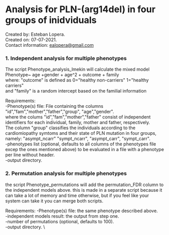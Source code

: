 # Analysis for PLN-(arg14del) in four groups of inidviduals

Created by: Esteban Lopera.\
Created on: 07-07-2021. \
Contact information: ealopera@gmail.com


### 1. Independent analysis for multiple phenotypes
The script Phenotype_analysis_lmekin will calculate the mixed model \
 Phenotype~ age +gender + age^2 + outcome + family  \
where:
"outcome" is defined as 0="healthy non-carriers" 1="healthy carriers" \
and "family" is a random intercept based on the familial information

Requirements: \
-Phenotype(s) file: File containing the columns "id","fam","mother","father","group", "age","gender". \
where the colums "id","fam","mother","father" consist of independent identifiers for each individual, family, mother and father, respectively. \
The column "group" classifies the individuals according to the cardiomiopathy symtoms and their state of PLN mutation in four groups, namely: "asympt_ncarr" "sympt_ncarr", "asympt_carr", "sympt_carr". \
-phenotypes list (optional, defaults to all columns of the phenotypes file excep the ones mentioned above) to be evaluated in a file with a phenotype per line without header. \
-output directory.

### 2. Permutation analysis for multiple phenotypes
the script Phenotype_permutations will add the permutation_FDR column to the independent models above. this is made in a separate script because it can take a lot of memory and time otherwise, but if you feel like your system can take it you can merge both scripts.

Requirements:
-Phenotype(s) file: the same phenotype described above. \
-independent models result: the output from step one. \
-number of permutations (optional, defaults to 100). \
-output directory. \


